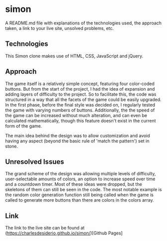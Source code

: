 # simon

A README.md file with explanations of the technologies used, the approach taken, a link to your live site, unsolved problems, etc.

## Technologies

This Simon clone makes use of HTML, CSS, JavaScript and jQuery.

## Approach

The game itself is a relatively simple concept, featuring four color-coded buttons. But from the start of the project, I had the idea of expansion and adding layers of difficulty to the project. So to facilitate this, the code was structured in a way that all the facets of the game could be easily upgraded. In the first phase, before the final style was decided on, I regularly tested the game with varying numbers of buttons. Additionally, the the speed of the game can be increased without much alteration, and can even be calculated mathematically, though this feature doesn't exist in the current form of the game.

The main idea behind the design was to allow customization and avoid having any aspect (beyond the basic rule of 'match the pattern') set in stone.

## Unresolved Issues

The grand scheme of the design was allowing multiple levels of difficulty, user-selectable amounts of colors, an option to increase speed over time and a countdown timer. Most of these ideas were dropped, but the skeletons of them can still be seen in the code. The most notable example is the random color generation function still being called when the game is called to generate more buttons than there are colors in the colors array.

## Link

The link to the live site can be found at (https://charlesdesiderio.github.io/simon/)[Github Pages]
